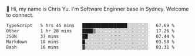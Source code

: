👋 Hi, my name is Chris Yu. I'm Software Enginner base in Sydney. Welcome to connect.

<!--START_SECTION:waka-->

```txt
TypeScript   5 hrs 45 mins   █████████████████░░░░░░░░   67.69 %
Other        1 hr 28 mins    ████▒░░░░░░░░░░░░░░░░░░░░   17.26 %
JSON         37 mins         ██░░░░░░░░░░░░░░░░░░░░░░░   07.44 %
Markdown     18 mins         █░░░░░░░░░░░░░░░░░░░░░░░░   03.58 %
Bash         16 mins         ▓░░░░░░░░░░░░░░░░░░░░░░░░   03.31 %
```

<!--END_SECTION:waka-->
